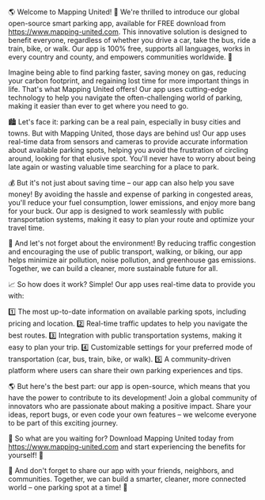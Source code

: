 🌎 Welcome to Mapping United! 🚀 We're thrilled to introduce our global open-source smart parking app, available for FREE download from https://www.mapping-united.com. This innovative solution is designed to benefit everyone, regardless of whether you drive a car, take the bus, ride a train, bike, or walk. Our app is 100% free, supports all languages, works in every country and county, and empowers communities worldwide. 🌟

Imagine being able to find parking faster, saving money on gas, reducing your carbon footprint, and regaining lost time for more important things in life. That's what Mapping United offers! Our app uses cutting-edge technology to help you navigate the often-challenging world of parking, making it easier than ever to get where you need to go.

🏙️ Let's face it: parking can be a real pain, especially in busy cities and towns. But with Mapping United, those days are behind us! Our app uses real-time data from sensors and cameras to provide accurate information about available parking spots, helping you avoid the frustration of circling around, looking for that elusive spot. You'll never have to worry about being late again or wasting valuable time searching for a place to park.

💰 But it's not just about saving time – our app can also help you save money! By avoiding the hassle and expense of parking in congested areas, you'll reduce your fuel consumption, lower emissions, and enjoy more bang for your buck. Our app is designed to work seamlessly with public transportation systems, making it easy to plan your route and optimize your travel time.

🌟 And let's not forget about the environment! By reducing traffic congestion and encouraging the use of public transport, walking, or biking, our app helps minimize air pollution, noise pollution, and greenhouse gas emissions. Together, we can build a cleaner, more sustainable future for all.

📈 So how does it work? Simple! Our app uses real-time data to provide you with:

1️⃣ The most up-to-date information on available parking spots, including pricing and location.
2️⃣ Real-time traffic updates to help you navigate the best routes.
3️⃣ Integration with public transportation systems, making it easy to plan your trip.
4️⃣ Customizable settings for your preferred mode of transportation (car, bus, train, bike, or walk).
5️⃣ A community-driven platform where users can share their own parking experiences and tips.

🌎 But here's the best part: our app is open-source, which means that you have the power to contribute to its development! Join a global community of innovators who are passionate about making a positive impact. Share your ideas, report bugs, or even code your own features – we welcome everyone to be part of this exciting journey.

📣 So what are you waiting for? Download Mapping United today from https://www.mapping-united.com and start experiencing the benefits for yourself! 🎉

💬 And don't forget to share our app with your friends, neighbors, and communities. Together, we can build a smarter, cleaner, more connected world – one parking spot at a time! 💪